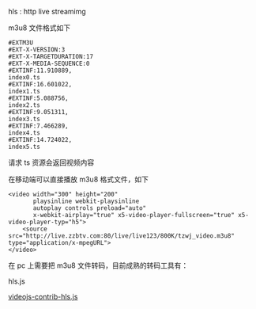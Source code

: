 hls : http live streamimg

m3u8 文件格式如下

```
#EXTM3U
#EXT-X-VERSION:3
#EXT-X-TARGETDURATION:17
#EXT-X-MEDIA-SEQUENCE:0
#EXTINF:11.910889,
index0.ts  
#EXTINF:16.601022,
index1.ts  
#EXTINF:5.088756,
index2.ts  
#EXTINF:9.051311,
index3.ts  
#EXTINF:7.466289,
index4.ts  
#EXTINF:14.724022,
index5.ts  
```

请求 ts 资源会返回视频内容

在移动端可以直接播放 m3u8 格式文件，如下

```
<video width="300" height="200" 
       playsinline webkit-playsinline
       autoplay controls preload="auto"
       x-webkit-airplay="true" x5-video-player-fullscreen="true" x5-video-player-typ="h5">
    <source src="http://live.zzbtv.com:80/live/live123/800K/tzwj_video.m3u8" type="application/x-mpegURL">
</video>

```

在 pc 上需要把 m3u8 文件转码，目前成熟的转码工具有：

hls.js

<a href="https://github.com/videojs/videojs-contrib-hls">videojs-contrib-hls.js</a>



